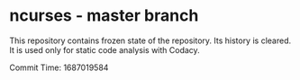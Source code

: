 # ncurses - master branch

This repository contains frozen state of the repository.
Its history is cleared. It is used only for static code
analysis with Codacy.

Commit Time: 1687019584